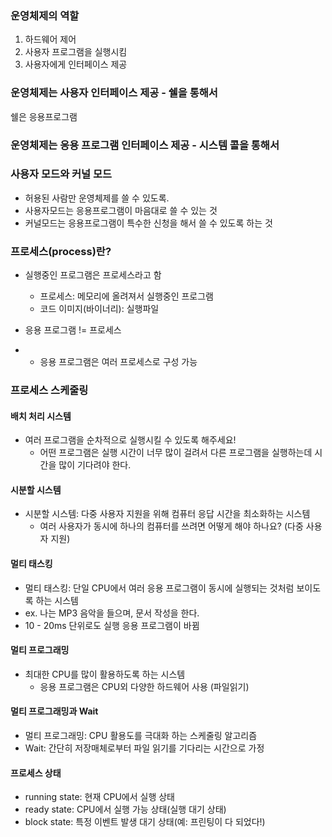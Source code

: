 ### 운영체제의 역할

1. 하드웨어 제어
2. 사용자 프로그램을 실행시킴
3. 사용자에게 인터페이스 제공

### 운영체제는 사용자 인터페이스 제공 - 쉘을 통해서

쉘은 응용프로그램

### 운영체제는 응용 프로그램 인터페이스 제공 - 시스템 콜을 통해서

### 사용자 모드와 커널 모드

- 허용된 사람만 운영체제를 쓸 수 있도록.
- 사용자모드는 응용프로그램이 마음대로 쓸 수 있는 것
- 커널모드는 응용프로그램이 특수한 신청을 해서 쓸 수 있도록 하는 것

### 프로세스(process)란?

- 실행중인 프로그램은 프로세스라고 함
  - 프로세스: 메모리에 올려져서 실행중인 프로그램
  - 코드 이미지(바이너리): 실행파일

- 응용 프로그램 != 프로세스
- - 응용 프로그램은 여러 프로세스로 구성 가능

### 프로세스 스케줄링

#### 배치 처리 시스템

- 여러 프로그램을 순차적으로 실행시킬 수 있도록 해주세요!
  - 어떤 프로그램은 실행 시간이 너무 많이 걸려서 다른 프로그램을 실행하는데 시간을 많이 기다려야 한다.

#### 시분할 시스템

- 시분할 시스템: 다중 사용자 지원을 위해 컴퓨터 응답 시간을 최소화하는 시스템
  - 여러 사용자가 동시에 하나의 컴퓨터를 쓰려면 어떻게 해야 하나요? (다중 사용자 지원)

#### 멀티 태스킹

- 멀티 태스킹: 단일 CPU에서 여러 응용 프로그램이 동시에 실행되는 것처럼 보이도록 하는 시스템
- ex. 나는 MP3 음악을 들으며, 문서 작성을 한다.
- 10 - 20ms 단위로도 실행 응용 프로그램이 바뀜

#### 멀티 프로그래밍

- 최대한 CPU를 많이 활용하도록 하는 시스템
  - 응용 프로그램은 CPU외 다양한 하드웨어 사용 (파일읽기)

#### 멀티 프로그래밍과 Wait

- 멀티 프로그래밍: CPU 활용도를 극대화 하는 스케줄링 알고리즘
- Wait: 간단히 저장매체로부터 파일 읽기를 기다리는 시간으로 가정

#### 프로세스 상태

- running state: 현재 CPU에서 실행 상태
- ready state: CPU에서 실행 가능 상태(실행 대기 상태)
- block state: 특정 이벤트 발생 대기 상태(예: 프린팅이 다 되었다!)


